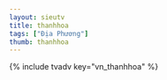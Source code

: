 ```yaml
---
layout: sieutv
title: thanhhoa
tags: ["Địa Phương"]
thumb: thanhhoa
---
```

{% include tvadv key="vn_thanhhoa" %}